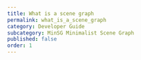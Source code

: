 ```yaml
---
title: What is a scene graph
permalink: what_is_a_scene_graph
category: Developer Guide
subcategory: MinSG Minimalist Scene Graph
published: false
order: 1
---
```

